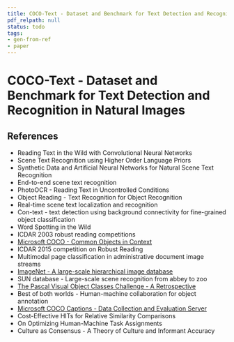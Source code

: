 ```yaml
---
title: COCO-Text - Dataset and Benchmark for Text Detection and Recognition in Natural Images
pdf_relpath: null
status: todo
tags:
- gen-from-ref
- paper
---
```


# COCO-Text - Dataset and Benchmark for Text Detection and Recognition in Natural Images

## References

- Reading Text in the Wild with Convolutional Neural Networks
- Scene Text Recognition using Higher Order Language Priors
- Synthetic Data and Artificial Neural Networks for Natural Scene Text Recognition
- End-to-end scene text recognition
- PhotoOCR - Reading Text in Uncontrolled Conditions
- Object Reading - Text Recognition for Object Recognition
- Real-time scene text localization and recognition
- Con-text - text detection using background connectivity for fine-grained object classification
- Word Spotting in the Wild
- ICDAR 2003 robust reading competitions
- [Microsoft COCO - Common Objects in Context](./microsoft-coco-common-objects-in-context.md)
- ICDAR 2015 competition on Robust Reading
- Multimodal page classification in administrative document image streams
- [ImageNet - A large-scale hierarchical image database](./imagenet-a-large-scale-hierarchical-image-database.md)
- SUN database - Large-scale scene recognition from abbey to zoo
- [The Pascal Visual Object Classes Challenge - A Retrospective](./the-pascal-visual-object-classes-challenge-a-retrospective.md)
- Best of both worlds - Human-machine collaboration for object annotation
- [Microsoft COCO Captions - Data Collection and Evaluation Server](./microsoft-coco-captions-data-collection-and-evaluation-server.md)
- Cost-Effective HITs for Relative Similarity Comparisons
- On Optimizing Human-Machine Task Assignments
- Culture as Consensus - A Theory of Culture and Informant Accuracy
